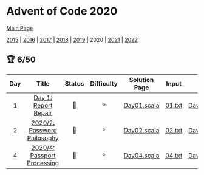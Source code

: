 

# Advent of Code 2020

[Main Page](https://adventofcode.com/2020)

[2015](/src/main/scala/advent_of_scala/2015/README.md) | [2016](/src/main/scala/advent_of_scala/2016/README.md) | [2017](/src/main/scala/advent_of_scala/2017/README.md) | [2018](/src/main/scala/advent_of_scala/2018/README.md) | [2019](/src/main/scala/advent_of_scala/2019/README.md) | 2020 | [2021](/src/main/scala/advent_of_scala/2021/README.md) | [2022](/src/main/scala/advent_of_scala/2022/README.md)

## :trophy: 6/50


| Day | Title | Status | Difficulty | Solution Page | Input | Test Page | Answer | Tags | 
| :---: | :------: | :---: | :---: | :---: | :---: | :---: | :---: | :---: |
| 1 | [Day 1: Report Repair](https://adventofcode.com/2020/day/1) | :1st_place_medal: | :star:  | [Day01.scala](/src/main/scala/advent_of_scala/2020/Day01.scala) | [01.txt](/src/main/resources/inputs/2020/01.txt) | [Day01Suite.scala](/src/test/scala/advent_of_scala/2020/Day01Suite.scala) | (1_014_624, 80_072_256) | 2sum,3sum,two-pointer |
| 2 | [2020/2: Password Philosophy](https://adventofcode.com/2020/day/2) | :1st_place_medal: | :star:  | [Day02.scala](/src/main/scala/advent_of_scala/2020/Day02.scala) | [02.txt](/src/main/resources/inputs/2020/02.txt) | [Day02Suite.scala](/src/test/scala/advent_of_scala/2020/Day02Suite.scala) | (607, 321) | validation |
| 4 | [2020/4: Passport Processing](https://adventofcode.com/2020/day/4) | :1st_place_medal: | :star:  | [Day04.scala](/src/main/scala/advent_of_scala/2020/Day04.scala) | [04.txt](/src/main/resources/inputs/2020/04.txt) | [Day04Suite.scala](/src/test/scala/advent_of_scala/2020/Day04Suite.scala) | (233, 111) | validation,annoying |
